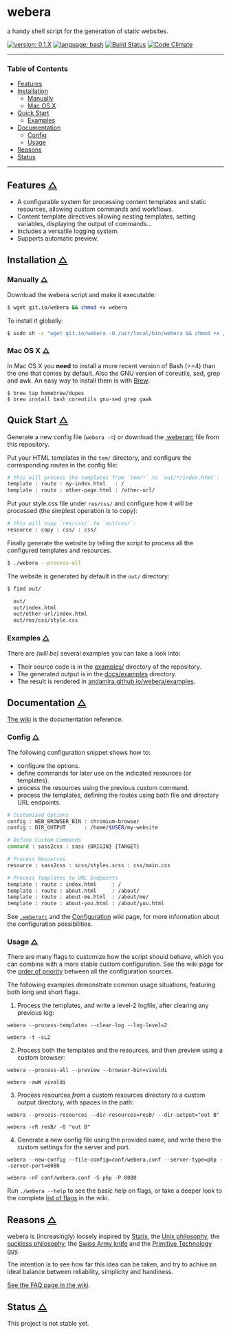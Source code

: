 # webera

a handy shell script for the generation of static websites.

[![version: 0.1.X](https://img.shields.io/badge/version-0.1.X-d8ad4c.svg?style=flat-square)](#status)
[![language: bash](https://img.shields.io/badge/language-bash-447799.svg?style=flat-square)](https://github.com/andamira/webera/wiki/FAQ#why-bash-and-not-other_language--)
[![Build Status](https://img.shields.io/travis/andamira/webera/master.svg)](https://travis-ci.org/andamira/webera)
[![Code Climate](https://img.shields.io/codeclimate/github/andamira/webera.svg)](https://codeclimate.com/github/andamira/webera)

---

### Table of Contents

- [Features](#features-)
- [Installation](#installation-)
  - [Manually](#manually-)
  - [Mac OS X](#mac-os-x-)
- [Quick Start](#quick-start-)
  - [Examples](#examples-)
- [Documentation](#documentation-)
  - [Config](#config-)
  - [Usage](#usage-)
- [Reasons](#reasons-)
- [Status](#status-)

---


## Features [△](#table-of-contents "Back to TOC")

- A configurable system for processing content templates and
  static resources, allowing custom commands and workflows.
- Content template directives allowing nesting templates,
  setting variables, displaying the output of commands...
- Includes a versatile logging system.
- Supports automatic preview.


## Installation [△](#table-of-contents "Back to TOC")

### Manually [△](#table-of-contents "Back to TOC")

Download the webera script and make it executable:

```sh
$ wget git.io/webera && chmod +x webera
```

To install it globally:

```sh
$ sudo sh -c "wget git.io/webera -O /usr/local/bin/webera && chmod +x /usr/local/bin/webera"
```

### Mac OS X [△](#table-of-contents "Back to TOC")

In Mac OS X you **need** to install a more recent version of Bash (>=4)
than the one that comes by default. Also the GNU version of coreutils,
sed, grep and awk. An easy way to install them is with [Brew](http://brew.sh/):

```
$ brew tap homebrew/dupes
$ brew install bash coreutils gnu-sed grep gawk
```


## Quick Start [△](#table-of-contents "Back to TOC")

Generate a new config file (`webera -n`) or download the
[.weberarc](https://raw.githubusercontent.com/andamira/webera/master/.weberarc)
file from this repository.

Put your HTML templates in the `tem/` directory, and
configure the corresponding routes in the config file:

```sh
# this will process the templates from `tem/*` to `out/*/index.html`:
template : route : my-index.html   : /
template : route : other-page.html : /other-url/
```

Put your style.css file under `res/css/` and configure how
it will be processed (the simplest operation is to copy):

```sh
# this will copy `res/css/` to `out/css/`:
resource : copy : css/ : css/
```

Finally generate the website by telling the script
to process all the configured templates and resources.

```sh
$ ./webera --process-all
```

The website is generated by default in the `out/` directory:

```sh
$ find out/

  out/
  out/index.html
  out/other-url/index.html
  out/res/css/style.css
```

### Examples [△](#table-of-contents "Back to TOC")

There are *(will be)* several examples you can take a look into:

- Their source code is in the [examples/](https://github.com/andamira/webera/tree/master/examples) directory of the repository.
- The generated output is in the [docs/examples](https://github.com/andamira/webera/tree/master/docs/examples) directory.
- The result is rendered in [andamira.github.io/webera/examples](https://andamira.github.io/webera/examples/).


## Documentation [△](#table-of-contents "Back to TOC")

[The wiki](https://github.com/andamira/webera/wiki) is the documentation reference.


### Config [△](#table-of-contents "Back to TOC")

The following configuration snippet shows how to:

- configure the options.
- define commands for later use on the indicated resources (or templates).
- process the resources using the previous custom command.
- process the templates, defining the routes using both file and directory URL endpoints.

```sh
# Customized Options
config : WEB_BROWSER_BIN : chromium-browser
config : DIR_OUTPUT      : /home/$USER/my-website

# Define Custom Commands
command : sass2css : sass {ORIGIN} {TARGET}

# Process Resources
resource : sass2css : scss/styles.scss : css/main.css

# Process Templates to URL Endpoints
template : route : index.html     : /
template : route : about.html     : /about/
template : route : about-me.html  : /about/me/
template : route : about-you.html : /about/you.html
```

See [`.weberarc`](https://github.com/andamira/webera/blob/master/.weberarc) and
the [Configuration](https://github.com/andamira/webera/wiki/Configuration) wiki page,
for more information about the configuration possibilities.


### Usage [△](#table-of-contents "Back to TOC")

There are many flags to customize how the script should behave,
which you can combine with a more stable custom configuration.
See the wiki page for the
[order of priority](https://github.com/andamira/webera/wiki/Configuration#order-of-priority-)
between all the configuration sources.

The following examples demonstrate common usage situations, featuring both long and short flags.


1. Process the templates, and write a level-2 logfile,
   after clearing any previous log:

  `webera --process-templates --clear-log --log-level=2`

  `webera -t -cL2`


2. Process both the templates and the resources,
   and then preview using a custom browser:

  `webera --process-all --preview --browser-bin=vivaldi`

  `webera -awW vivaldi`


3. Process resources *from* a custom resources directory
   *to* a custom output directory, with spaces in the path:

  `webera --process-resources --dir-resources=resB/ --dir-output="out B"`

  `webera -rR resB/ -O "out B"`


4. Generate a new config file using the provided name,
   and write there the custom settings for the server and port.

  `webera --new-config --file-config=conf/webera.conf --server-type=php --server-port=8080`

  `webera -nF conf/webera.conf -S php -P 8080`


Run `./webera --help` to see the basic help on flags, or take a deeper look to the complete [list of flags](https://github.com/andamira/webera/wiki/Script-Arguments#list-of-flags-) in the wiki.


## Reasons [△](#table-of-contents "Back to TOC")

webera is (increasingly) loosely inspired by
[Statix](https://gist.github.com/plugnburn/c2f7cc3807e8934b179e),
the [Unix philosophy](https://en.wikipedia.org/wiki/Unix_philosophy),
the [suckless philosophy](http://suckless.org/philosophy),
the [Swiss Army knife](https://en.wikipedia.org/wiki/Swiss_Army_knife)
and the [Primitive Technology guy](https://www.youtube.com/channel/UCAL3JXZSzSm8AlZyD3nQdBA).

The intention is to see how far this idea can be taken,
and try to achive an ideal balance between
reliability, simplicity and handiness.

[See the FAQ page in the wiki](https://github.com/andamira/webera/wiki/FAQ).


## Status [△](#table-of-contents "Back to TOC")

This project is not stable yet.
